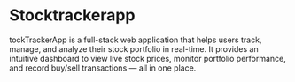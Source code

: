 # Stocktrackerapp
tockTrackerApp is a full-stack web application that helps users track, manage, and analyze their stock portfolio in real-time. It provides an intuitive dashboard to view live stock prices, monitor portfolio performance, and record buy/sell transactions — all in one place.
